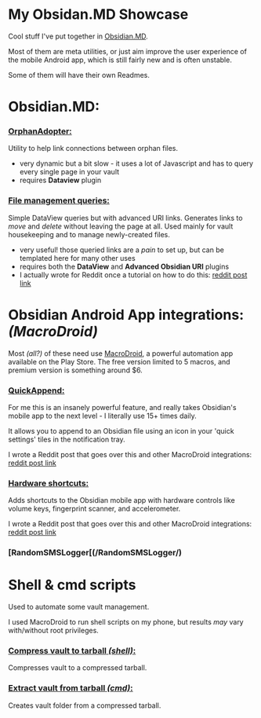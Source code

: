 # My Obsidan.MD Showcase

Cool stuff I've put together in [Obsidian.MD](https://obsidian.md).

Most of them are meta utilities, or just aim improve the user experience of the mobile Android app, which is still fairly new and is often unstable.

Some of them will have their own Readmes.



# Obsidian.MD:

### [**OrphanAdopter:**](/OrphanAdopter/)
Utility to help link connections between orphan files.
- very dynamic but a bit slow - it uses a lot of Javascript and has to query every single page in your vault
- requires **Dataview** plugin

### [**File management queries:**](/FileManagementQueries/)
Simple DataView queries but with advanced URI links. Generates links to *move* and *delete* without leaving the page at all. Used mainly for vault housekeeping and to manage newly-created files.

- very useful! those queried links are a *pain* to set up, but can be templated here for many other uses 
- requires both the **DataView** and **Advanced Obsidian URI** plugins 
- I actually wrote for Reddit once a tutorial on how to do this: [reddit post link](https://www.reddit.com/r/ObsidianMD/comments/rlljp9/dataview_queues_for_file_management_with_buttons/)




# **Obsidian Android App integrations:** *(MacroDroid)*

Most *(all?)* of these need use [MacroDroid](https://play.google.com/store/apps/details?id=com.arlosoft.macrodroid&hl=en_US&gl=US), a powerful automation app available on the Play Store. The free version limited to 5 macros, and premium version is something around $6.


### [**QuickAppend:**]()
For me this is an insanely powerful feature, and really takes Obsidian's mobile app to the next level - I literally use 15+ times daily.

It allows you to append to an Obsidian file using an icon in your 'quick settings' tiles in the notification tray.  

I wrote a Reddit post that goes over this and other MacroDroid integrations: [reddit post link](https://www.reddit.com/r/ObsidianMD/comments/rkf22r/improving_the_obsidianmd_android_app_dramatically/)


### [**Hardware shortcuts:**]()
Adds shortcuts to the Obsidian mobile app with hardware controls like volume keys, fingerprint scanner, and accelerometer.

I wrote a Reddit post that goes over this and other MacroDroid integrations: [reddit post link](https://www.reddit.com/r/ObsidianMD/comments/rkf22r/improving_the_obsidianmd_android_app_dramatically/)

### **[RandomSMSLogger[(/RandomSMSLogger/)**

# **Shell & cmd scripts**

Used to automate some vault management.

I used MacroDroid to run shell scripts on my phone, but results *may* vary with/without root privileges.

### [**Compress vault to tarball** *(shell)*:]()
Compresses vault to a compressed tarball.

### [**Extract vault from tarball** *(cmd)*:]()
Creates vault folder from a compressed tarball.
